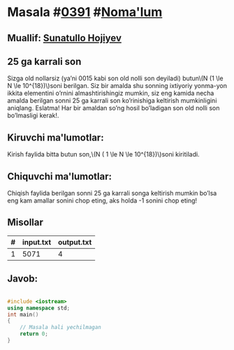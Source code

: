 
<h1>Masala #<a href="https://robocontest.uz/tasks/0391">0391</a> #<a href="https://robocontest.uz/tasks?category=1">Noma'lum</a></h1>
<h2> Muallif: <a href="https://robocontest.uz/profile/sunnat">Sunatullo Hojiyev</a></h2>
<h2>25 ga karrali son</h2>
<p>Sizga old nollarsiz (ya’ni 0015 kabi son old nolli son deyiladi) butun\(N (1 \le N \le 10^{18})\)soni berilgan.
Siz bir amalda shu sonning ixtiyoriy yonma-yon ikkita elementini o’rnini almashtirishingiz mumkin, siz eng kamida necha amalda berilgan sonni 25 ga karrali son ko’rinishiga keltirish mumkinligini aniqlang. Eslatma! Har bir amaldan so’ng hosil bo’ladigan son old nolli son bo’lmasligi kerak!.</p>
<h2>Kiruvchi ma'lumotlar:</h2>
<p>Kirish faylida bitta butun son,\(N ( 1 \le N \le 10^{18})\)soni kiritiladi.</p>
<h2>Chiquvchi ma'lumotlar:</h2>
<p>Chiqish faylida berilgan sonni 25 ga karrali songa keltirish mumkin bo’lsa eng kam amallar sonini chop eting, aks holda -1 sonini chop eting!</p>
<h2>Misollar</h2>
<table>
    <thead>
        <tr>
            <th>#</th>
            <th>input.txt</th>
            <th>output.txt</th>
        </tr>
    </thead>
    <tbody>
            <tr>
                <td>1</td>
                <td>5071</td>
                <td>4</td>
            </tr>
    </tbody>
    </table>
    
<h2>Javob:</h2>

######
```cpp
#include <iostream>
using namespace std;
int main()
{
    // Masala hali yechilmagan
    return 0;
}
```
